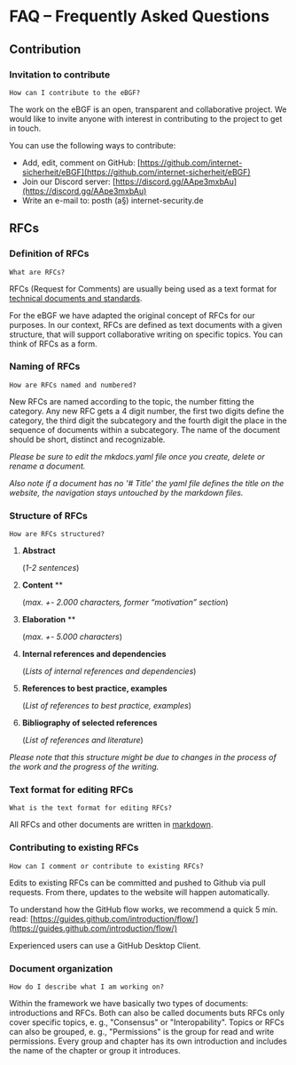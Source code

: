 # FAQ – Frequently Asked Questions

## Contribution

### Invitation to contribute

``How can I contribute to the eBGF?``

The work on the eBGF is an open, transparent and collaborative project. We would like to invite anyone with interest in contributing to the project to get in touch. 

You can use the following ways to contribute: 

- Add, edit, comment on GitHub: [https://github.com/internet-sicherheit/eBGF](https://github.com/internet-sicherheit/eBGF)
- Join our Discord server: [https://discord.gg/AApe3mxbAu](https://discord.gg/AApe3mxbAu)
- Write an e-mail to: posth (a§) internet-security.de


## RFCs


### Definition of RFCs

``What are RFCs?``

RFCs (Request for Comments) are usually being used as a text format for [technical documents and standards](https://en.wikipedia.org/wiki/Request_for_Comments). 

For the eBGF we have adapted the original concept of RFCs for our purposes. In our context, RFCs are defined as text documents with a given structure, that will support collaborative writing on specific topics. You can think of RFCs as a form. 

### Naming of RFCs

``How are RFCs named and numbered?``

New RFCs are named according to the topic, the number fitting the category. 
Any new RFC gets a 4 digit number, the first two digits define the category, the third digit the subcategory and the fourth digit the place in the sequence of documents within a subcategory. The name of the document should be short, distinct and recognizable.

*Please be sure to edit the mkdocs.yaml file once you create, delete or rename a document.*

*Also note if a document has no '# Title' the yaml file defines the title on the website, the navigation stays untouched by the markdown files.*

### Structure of RFCs

``How are RFCs structured?``

1.  **Abstract**

	(*1-2 sentences*)
    
2.  **Content** **

	(*max. +- 2.000 characters, former “motivation” section*) 
    
3.  **Elaboration** **

	(*max. +- 5.000 characters*)
    
4.  **Internal references and dependencies**

	(*Lists of internal references and dependencies*)
    
5. **References to best practice, examples**  

	(*List of references to best practice, examples*) 
	
6. **Bibliography of selected references**

	(*List of references and literature*)

*Please note that this structure might be due to changes in the process of the work and the progress of the writing.*

### Text format for editing RFCs
``What is the text format for editing RFCs?``

All RFCs and other documents are written in [markdown](https://daringfireball.net/projects/markdown/). 

### Contributing to existing RFCs

``How can I comment or contribute to existing RFCs?``

Edits to existing RFCs can be committed and pushed to Github via pull requests. From there, updates to the website will happen automatically.

To understand how the GitHub flow works, we recommend a quick 5 min. read:
[https://guides.github.com/introduction/flow/](https://guides.github.com/introduction/flow/)

Experienced users can use a GitHub Desktop Client.

### Document organization
``How do I describe what I am working on?``

Within the framework we have basically two types of documents: introductions and RFCs. Both can also be called documents buts RFCs only cover specific topics, e. g., "Consensus" or "Interopability". Topics or RFCs can also be grouped, e. g., "Permissions" is the group for read and write permissions. Every group and chapter has its own introduction and includes the name of the chapter or group it introduces.

